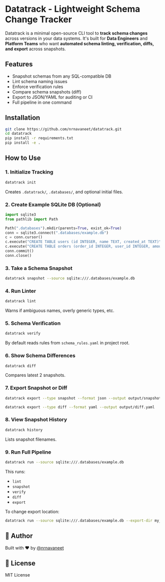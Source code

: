 # Datatrack - Lightweight Schema Change Tracker

Datatrack is a minimal open-source CLI tool to **track schema changes** across versions in your data systems. It's built for **Data Engineers** and **Platform Teams** who want **automated schema linting, verification, diffs, and export** across snapshots.



## Features

- Snapshot schemas from any SQL-compatible DB
- Lint schema naming issues
- Enforce verification rules
- Compare schema snapshots (diff)
- Export to JSON/YAML for auditing or CI
- Full pipeline in one command

##  Installation

```bash
git clone https://github.com/nrnavaneet/datatrack.git
cd datatrack
pip install -r requirements.txt
pip install -e .
```

##  How to Use

### 1. Initialize Tracking

```bash
datatrack init
```

Creates `.datatrack/`, `.databases/`, and optional initial files.


### 2. Create Example SQLite DB (Optional)

```python
import sqlite3
from pathlib import Path

Path(".databases").mkdir(parents=True, exist_ok=True)
conn = sqlite3.connect(".databases/example.db")
c = conn.cursor()
c.execute("CREATE TABLE users (id INTEGER, name TEXT, created_at TEXT)")
c.execute("CREATE TABLE orders (order_id INTEGER, user_id INTEGER, amount REAL)")
conn.commit()
conn.close()
```

### 3. Take a Schema Snapshot

```bash
datatrack snapshot --source sqlite:///.databases/example.db
```


### 4. Run Linter

```bash
datatrack lint
```

Warns if ambiguous names, overly generic types, etc.


### 5. Schema Verification

```bash
datatrack verify
```

By default reads rules from `schema_rules.yaml` in project root.


### 6. Show Schema Differences

```bash
datatrack diff
```

Compares latest 2 snapshots.


### 7. Export Snapshot or Diff

```bash
datatrack export --type snapshot --format json --output output/snapshot.json

datatrack export --type diff --format yaml --output output/diff.yaml
```


### 8. View Snapshot History

```bash
datatrack history
```

Lists snapshot filenames.


### 9. Run Full Pipeline

```bash
datatrack run --source sqlite:///.databases/example.db
```

This runs:

- `lint`
- `snapshot`
- `verify`
- `diff`
- `export`

To change export location:

```bash
datatrack run --source sqlite:///.databases/example.db --export-dir my_output_dir
```

## 👤 Author

Built with ❤️ by [@nrnavaneet](https://github.com/nrnavaneet)


## 📝 License

MIT License